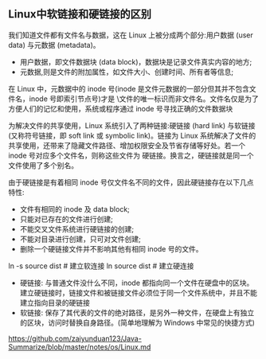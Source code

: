 ## Linux中软链接和硬链接的区别

我们知道文件都有文件名与数据，这在 Linux 上被分成两个部分:用户数据 (user data) 与元数据 (metadata)。

- 用户数据，即文件数据块 (data block)，数据块是记录文件真实内容的地方;
- 元数据,则是文件的附加属性，如文件大小、创建时间、所有者等信息;

在 Linux 中，元数据中的 inode 号(inode 是文件元数据的一部分但其并不包含文件名，inode 号即索引节点号)才是 \文件的唯一标识而非文件名。文件名仅是为了方便人们的记忆和使用，系统或程序通过 inode 号寻找正确的文件数据块

为解决文件的共享使用，Linux 系统引入了两种链接:硬链接 (hard link) 与软链接(又称符号链接，即 soft link 或 symbolic link)。链接为 Linux 系统解决了文件的共享使用，还带来了隐藏文件路径、增加权限安全及节省存储等好处。若一个 inode 号对应多个文件名，则称这些文件为 硬链接。换言之，硬链接就是同一个文件使用了多个别名。

由于硬链接是有着相同 inode 号仅文件名不同的文件，因此硬链接存在以下几点特性:

- 文件有相同的 inode 及 data block;
- 只能对已存在的文件进行创建;
- 不能交叉文件系统进行硬链接的创建;
- 不能对目录进行创建，只可对文件创建;
- 删除一个硬链接文件并不影响其他有相同 inode 号的文件。

ln -s source dist # 建立软连接 ln source dist # 建立硬连接

- 硬链接: 与普通文件没什么不同，inode 都指向同一个文件在硬盘中的区块。建立硬链接时，链接文件和被链接文件必须位于同一个文件系统中，并且不能建立指向目录的硬链接
- 软链接: 保存了其代表的文件的绝对路径，是另外一种文件，在硬盘上有独立的区块，访问时替换自身路径。(简单地理解为 Windows 中常见的快捷方式)

https://github.com/zaiyunduan123/Java-Summarize/blob/master/notes/os/Linux.md